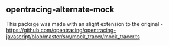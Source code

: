 ## opentracing-alternate-mock

This package was made with an slight extension to the original - https://github.com/opentracing/opentracing-javascript/blob/master/src/mock_tracer/mock_tracer.ts